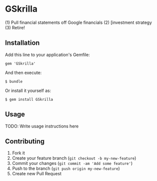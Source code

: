 # GSkrilla

(1) Pull financial statements off Google financials
(2) [investment strategy
(3) Retire!

## Installation

Add this line to your application's Gemfile:

    gem 'GSkrilla'

And then execute:

    $ bundle

Or install it yourself as:

    $ gem install GSkrilla

## Usage

TODO: Write usage instructions here

## Contributing

1. Fork it
2. Create your feature branch (`git checkout -b my-new-feature`)
3. Commit your changes (`git commit -am 'Add some feature'`)
4. Push to the branch (`git push origin my-new-feature`)
5. Create new Pull Request
